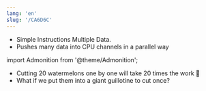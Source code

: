 ```yaml
---
lang: 'en'
slug: '/CA6D6C'
---
```


- Simple Instructions Multiple Data.
- Pushes many data into CPU channels in a parallel way

import Admonition from '@theme/Admonition';

<Admonition type="info" title="Imagine..." icon="💎">

- Cutting 20 watermelons one by one will take 20 times the work 🍉
- What if we put them into a giant guillotine to cut once?

</Admonition>
